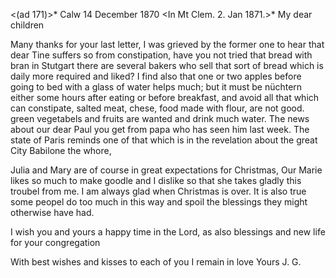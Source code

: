 <(ad 171)>* Calw 14 December 1870
 <In Mt Clem. 2. Jan 1871.>*
My dear children

Many thanks for your last letter, I was grieved by the former one to hear that dear Tine suffers so from constipation, have you not tried that bread with bran in Stutgart there are several bakers who sell that sort of bread which is daily more required and liked? I find also that one or two apples before going to bed with a glass of water helps much; but it must be nüchtern either some hours after eating or before breakfast, and avoid all that which can constipate, salted meat, chese, food made with flour, are not good. green vegetabels and fruits are wanted and drink much water. 
The news about our dear Paul you get from papa who has seen him last week. 
The state of Paris reminds one of that which is in the revelation about the great City Babilone the whore,

Julia and Mary are of course in great expectations for Christmas, 
Our Marie likes so much to make goodle and I dislike so that she takes gladly this troubel from me. I am always glad when Christmas is over. It is also true some peopel do too much in this way and spoil the blessings they might otherwise have had.

I wish you and yours a happy time in the Lord, as also blessings and new life for your congregation

With best wishes and kisses to each of you I remain in love
 Yours J. G.
